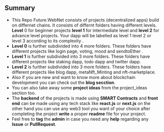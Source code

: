 ## Summary

- This Repo Future.WebNet consists of projects (decentralized apps) build on differnet chains. It consists of differnt folders having different levels. **Level** 0 for beginner projects **level 1** for intermediate level and **level 2** for advance level projects. Your dapp will be labelled as level 1 level 2 or level 3 according to its complexity .
- **Level 0** is further subdivided into 4 more folders. These folders have different projects like login page, voting, mood and sendtoEther .
- **Level 1** is further subdivided into 3 more folders. These folders have different projects like staking dapp, todo dapp and twitter dapp.
- **Level 2** is further subdivided into 3 more folders. These folders have different projects like blog dapp, metaNft_Minting and nft-marketplace.
- Also if you are new and want to know more about blockchain development you can check out the **blog secction**.
- You can also take away some **project ideas** from the project_ideas section too. 
- The **backend** of the projects is made using **SMART Contracts** and **front end** can be made using any tech stack like **react.js** or **next.js** on the other hand you can use any web3 tool you want of your choice after completing the project **write** a proper **readme** file for your project.
- Feel free to **tag** the **admin** in case you need any **help** regarding any **Issue** or **PullRequest**.
